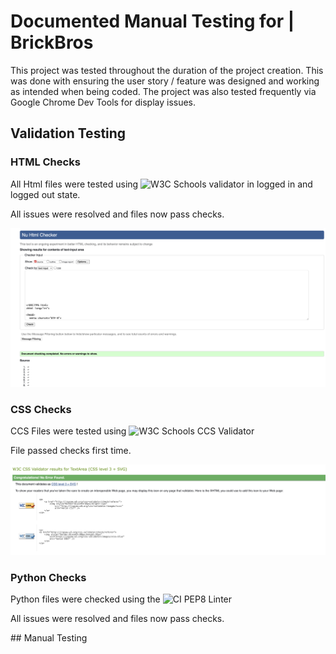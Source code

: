 # Documented Manual Testing for | BrickBros

This project was tested throughout the duration of the project creation. This was done with ensuring the user story / feature was designed and working as intended when being coded.
The project was also tested frequently via Google Chrome Dev Tools for display issues. 


## Validation Testing

### HTML Checks

All Html files were tested using ![W3C Schools validator](https://validator.w3.org/) in logged in and logged out state.

All issues were resolved and files now pass checks.

![HTML Checks](readmedocs/screenshots/html-checker.png)



### CSS Checks

CCS Files were tested using ![W3C Schools CCS Validator](https://jigsaw.w3.org/css-validator/)

File passed checks first time.

![CSS Checks](readmedocs/screenshots/css-checks.png)



### Python Checks

Python files were checked using the ![CI PEP8 Linter](https://pep8ci.herokuapp.com/)

All issues were resolved and files now pass checks.


## Manual Testing

